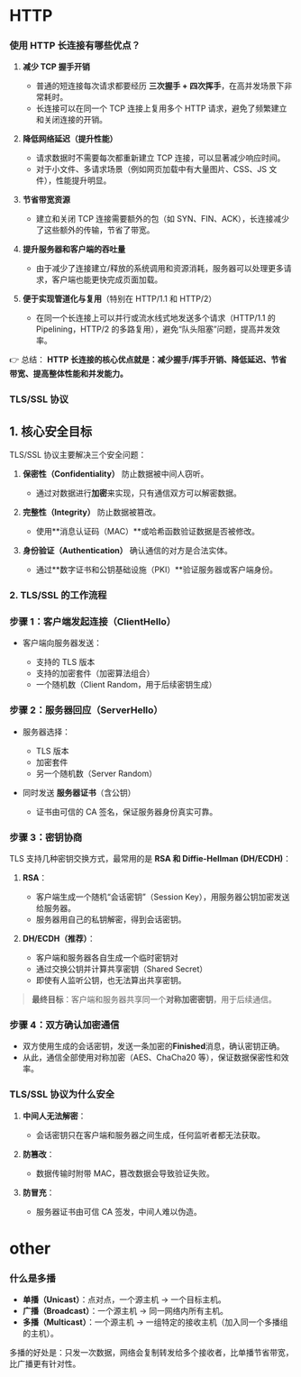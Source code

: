 # HTTP

### 使用 HTTP 长连接有哪些优点？

1. **减少 TCP 握手开销**

   - 普通的短连接每次请求都要经历 **三次握手 + 四次挥手**，在高并发场景下非常耗时。
   - 长连接可以在同一个 TCP 连接上复用多个 HTTP 请求，避免了频繁建立和关闭连接的开销。

2. **降低网络延迟（提升性能）**

   - 请求数据时不需要每次都重新建立 TCP 连接，可以显著减少响应时间。
   - 对于小文件、多请求场景（例如网页加载中有大量图片、CSS、JS 文件），性能提升明显。

3. **节省带宽资源**

   - 建立和关闭 TCP 连接需要额外的包（如 SYN、FIN、ACK），长连接减少了这些额外的传输，节省了带宽。

4. **提升服务器和客户端的吞吐量**

   - 由于减少了连接建立/释放的系统调用和资源消耗，服务器可以处理更多请求，客户端也能更快完成页面加载。

5. **便于实现管道化与复用**（特别在 HTTP/1.1 和 HTTP/2）

   - 在同一个长连接上可以并行或流水线式地发送多个请求（HTTP/1.1 的 Pipelining，HTTP/2 的多路复用），避免“队头阻塞”问题，提高并发效率。

👉 总结：
**HTTP 长连接的核心优点就是：减少握手/挥手开销、降低延迟、节省带宽、提高整体性能和并发能力。**

### TLS/SSL 协议

## 1. **核心安全目标**

TLS/SSL 协议主要解决三个安全问题：

1. **保密性（Confidentiality）**
   防止数据被中间人窃听。

   - 通过对数据进行**加密**来实现，只有通信双方可以解密数据。

2. **完整性（Integrity）**
   防止数据被篡改。

   - 使用**消息认证码（MAC）**或哈希函数验证数据是否被修改。

3. **身份验证（Authentication）**
   确认通信的对方是合法实体。

   - 通过**数字证书和公钥基础设施（PKI）**验证服务器或客户端身份。

### 2. **TLS/SSL 的工作流程**

### **步骤 1：客户端发起连接（ClientHello）**

- 客户端向服务器发送：

  - 支持的 TLS 版本
  - 支持的加密套件（加密算法组合）
  - 一个随机数（Client Random，用于后续密钥生成）

### **步骤 2：服务器回应（ServerHello）**

- 服务器选择：

  - TLS 版本
  - 加密套件
  - 另一个随机数（Server Random）

- 同时发送 **服务器证书**（含公钥）

  - 证书由可信的 CA 签名，保证服务器身份真实可靠。

### **步骤 3：密钥协商**

TLS 支持几种密钥交换方式，最常用的是 **RSA 和 Diffie-Hellman (DH/ECDH)**：

1. **RSA**：

   - 客户端生成一个随机“会话密钥”（Session Key），用服务器公钥加密发送给服务器。
   - 服务器用自己的私钥解密，得到会话密钥。

2. **DH/ECDH（推荐）**：

   - 客户端和服务器各自生成一个临时密钥对
   - 通过交换公钥并计算共享密钥（Shared Secret）
   - 即使有人监听公钥，也无法算出共享密钥。

> **最终目标**：客户端和服务器共享同一个**对称加密密钥**，用于后续通信。

### **步骤 4：双方确认加密通信**

- 双方使用生成的会话密钥，发送一条加密的**Finished**消息，确认密钥正确。
- 从此，通信全部使用对称加密（AES、ChaCha20 等），保证数据保密性和效率。

### TLS/SSL 协议为什么安全

1. **中间人无法解密**：

   - 会话密钥只在客户端和服务器之间生成，任何监听者都无法获取。

2. **防篡改**：

   - 数据传输时附带 MAC，篡改数据会导致验证失败。

3. **防冒充**：

   - 服务器证书由可信 CA 签发，中间人难以伪造。

# other

### 什么是多播

- **单播（Unicast）**：点对点，一个源主机 → 一个目标主机。
- **广播（Broadcast）**：一个源主机 → 同一网络内所有主机。
- **多播（Multicast）**：一个源主机 → 一组特定的接收主机（加入同一个多播组的主机）。

多播的好处是：只发一次数据，网络会复制转发给多个接收者，比单播节省带宽，比广播更有针对性。
